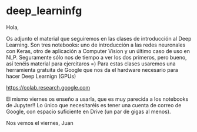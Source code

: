# deep_learninfg

Hola,

Os adjunto el material que seguiremos en las clases de introducción al Deep Learning. Son tres notebooks: uno de introducción a las redes neuronales con Keras, otro de aplicación a Computer Vision y un último caso de uso en NLP. Seguramente sólo nos de tiempo a ver los dos primeros, pero bueno, así tenéis material para ejercitaros =) Para estas clases usaremos una herramienta gratuita de Google que nos da el hardware necesario para hacer Deep Learnign (GPUs)

https://colab.research.google.com

El mismo viernes os enseño a usarla, que es muy parecida a los notebooks de Jupyter!! Lo único que necesitaréis es tener una cuenta de correo de Google, con espacio suficiente en Drive (un par de gigas al menos).

Nos vemos el viernes,
Juan
